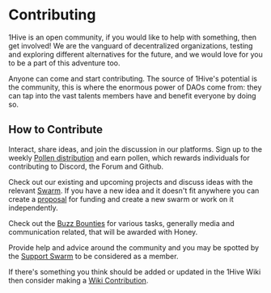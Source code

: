 # Contributing

1Hive is an open community, if you would like to help with something, then get involved! We are the vanguard of decentralized organizations, testing and exploring different alternatives for the future, and we would love for you to be a part of this adventure too.

Anyone can come and start contributing. The source of 1Hive's potential is the community, this is where the enormous power of DAOs come from: they can tap into the vast talents members have and benefit everyone by doing so.

## How to Contribute

Interact, share ideas, and join the discussion in our platforms. Sign up to the weekly [Pollen distribution](pollen.md) and earn pollen, which rewards individuals for contributing to Discord, the Forum and Github.

Check out our existing and upcoming projects and discuss ideas with the relevant [Swarm](../community/swarms/). If you have a new idea and it doesn't fit anywhere you can create a [proposal](honey/participation.md) for funding and create a new swarm or work on it independently.

Check out the [Buzz Bounties](../community/media/buzz-bounty.md) for various tasks, generally media and communication related, that will be awarded with Honey.

Provide help and advice around the community and you may be spotted by the [Support Swarm](../community/swarms/support.md) to be considered as a member.

If there's something you think should be added or updated in the 1Hive Wiki then consider making a [Wiki Contribution](../guides/wiki-contribution.md).
